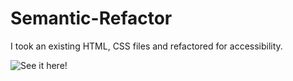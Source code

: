 # Semantic-Refactor

I took an existing HTML, CSS files and refactored for accessibility.

![See it here!](/Semantic-Refactor/)
